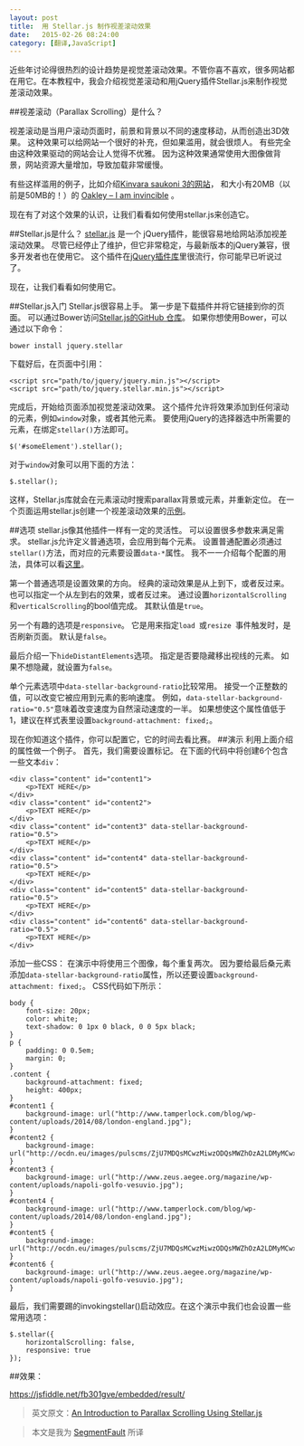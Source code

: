 ```yaml
---
layout: post
title:  用 Stellar.js 制作视差滚动效果
date:   2015-02-26 08:24:00
category: [翻译,JavaScript]
---
```


近些年讨论得很热烈的设计趋势是视觉差滚动效果。不管你喜不喜欢，很多网站都在用它。在本教程中，我会介绍视觉差滚动和用jQuery插件Stellar.js来制作视觉差滚动效果。


<!--more-->

##视差滚动（Parallax Scrolling）是什么？

视差滚动是当用户滚动页面时，前景和背景以不同的速度移动，从而创造出3D效果。 这种效果可以给网站一个很好的补充，但如果滥用，就会很烦人。 有些完全由这种效果驱动的网站会让人觉得不优雅。 因为这种效果通常使用大图像做背景，网站资源大量增加，导致加载非常缓慢。

有些这样滥用的例子，比如介绍[Kinvara saukoni 3的网站][1]， 和大小有20MB（以前是50MB的！）的 [Oakley – I am invincible][2] 。

现在有了对这个效果的认识，让我们看看如何使用stellar.js来创造它。

##Stellar.js是什么？
[stellar.js][3] 是一个 jQuery插件，能很容易地给网站添加视差滚动效果。 尽管已经停止了维护，但它非常稳定，与最新版本的jQuery兼容，很多开发者也在使用它。 这个插件在[jQuery插件库][4]里很流行，你可能早已听说过了。

现在，让我们看看如何使用它。

##Stellar.js入门
Stellar.js很容易上手。 第一步是下载插件并将它链接到你的页面。 可以通过Bower访问[Stellar.js的GitHub 仓库][5]。 如果你想使用Bower，可以通过以下命令：
```
bower install jquery.stellar
```
下载好后，在页面中引用：

    <script src="path/to/jquery/jquery.min.js"></script>
    <script src="path/to/jquery.stellar.min.js"></script>

完成后，开始给页面添加视觉差滚动效果。 这个插件允许将效果添加到任何滚动的元素，例如`window`对象，或者其他元素。 要使用jQuery的选择器选中所需要的元素，在绑定`stellar()`方法即可。


    $('#someElement').stellar();
对于`window`对象可以用下面的方法：

    $.stellar();

这样，Stellar.js库就会在元素滚动时搜索parallax背景或元素，并重新定位。
在一个页面运用stellar.js创建一个视差滚动效果的[示例][6]。

##选项
stellar.js像其他插件一样有一定的灵活性。 可以设置很多参数来满足需求。 stellar.js允许定义普通选项，会应用到每个元素。 设置普通配置必须通过`stellar()`方法，而对应的元素要设置`data-*`属性。 我不一一介绍每个配置的用法，具体可以看[这里][7]。

第一个普通选项是设置效果的方向。 经典的滚动效果是从上到下，或者反过来。也可以指定一个从左到右的效果，或者反过来。 通过设置`horizontalScrolling` 和`verticalScrolling`的bool值完成。 其默认值是`true`。

另一个有趣的选项是`responsive`。 它是用来指定`load `或`resize `事件触发时，是否刷新页面。 默认是`false`。

最后介绍一下`hideDistantElements`选项。 指定是否要隐藏移出视线的元素。 如果不想隐藏，就设置为`false`。

单个元素选项中`data-stellar-background-ratio`比较常用。 接受一个正整数的值，可以改变它被应用到元素的影响速度。 例如，`data-stellar-background-ratio="0.5"`意味着改变速度为自然滚动速度的一半。 如果想使这个属性值低于1，建议在样式表里设置`background-attachment: fixed;`。

现在你知道这个插件，你可以配置它，它的时间去看比赛。
##演示
利用上面介绍的属性做一个例子。 首先，我们需要设置标记。 在下面的代码中将创建6个包含一些文本`div`：

    <div class="content" id="content1">
        <p>TEXT HERE</p>
    </div>
    <div class="content" id="content2">
        <p>TEXT HERE</p>
    </div>
    <div class="content" id="content3" data-stellar-background-ratio="0.5">
        <p>TEXT HERE</p>
    </div>
    <div class="content" id="content4" data-stellar-background-ratio="0.5">
        <p>TEXT HERE</p>
    </div>
    <div class="content" id="content5" data-stellar-background-ratio="0.5">
        <p>TEXT HERE</p>
    </div>
    <div class="content" id="content6" data-stellar-background-ratio="0.5">
        <p>TEXT HERE</p>
    </div>

添加一些CSS： 在演示中将使用三个图像，每个重复两次。 因为要给最后桑元素添加`data-stellar-background-ratio`属性，所以还要设置`background-attachment: fixed;`。
CSS代码如下所示：


    body {
        font-size: 20px;
        color: white;
        text-shadow: 0 1px 0 black, 0 0 5px black;
    }
    p {
        padding: 0 0.5em;
        margin: 0;
    }
    .content {
        background-attachment: fixed;
        height: 400px;
    }
    #content1 {
        background-image: url("http://www.tamperlock.com/blog/wp-content/uploads/2014/08/london-england.jpg");
    }
    #content2 {
        background-image: url("http://ocdn.eu/images/pulscms/ZjU7MDQsMCwzMiwzODQsMWZhOzA2LDMyMCwxYzI_/1eb29a70dabd0994cdefaad01ca3c884.jpg");
    }
    #content3 {
        background-image: url("http://www.zeus.aegee.org/magazine/wp-content/uploads/napoli-golfo-vesuvio.jpg");
    }
    #content4 {
        background-image: url("http://www.tamperlock.com/blog/wp-content/uploads/2014/08/london-england.jpg");
    }
    #content5 {
        background-image: url("http://ocdn.eu/images/pulscms/ZjU7MDQsMCwzMiwzODQsMWZhOzA2LDMyMCwxYzI_/1eb29a70dabd0994cdefaad01ca3c884.jpg");
    }
    #content6 {
        background-image: url("http://www.zeus.aegee.org/magazine/wp-content/uploads/napoli-golfo-vesuvio.jpg");
    }

最后，我们需要踢的invokingstellar()启动效应。在这个演示中我们也会设置一些常用选项：

    $.stellar({
        horizontalScrolling: false,
        responsive: true
    });

##效果：

https://jsfiddle.net/fb301gve/embedded/result/

> 英文原文：[An Introduction to Parallax Scrolling Using Stellar.js][8]

> 本文是我为 [SegmentFault][9] 所译

  [1]: http://community.saucony.com/kinvara3/
  [2]: http://moto.oakley.com/
  [3]: https://github.com/markdalgleish/stellar.js/
  [4]: http://plugins.jquery.com/
  [5]: https://github.com/markdalgleish/stellar.js/
  [6]: http://markdalgleish.com/projects/stellar.js/demos/backgrounds.html
  [7]: https://github.com/markdalgleish/stellar.js#configuring-everything
  [8]: http://www.sitepoint.com/introduction-parallax-scrolling-using-stellar-js/
  [9]: http://segmentfault.com/blog/news/1190000002566463
